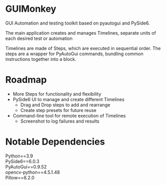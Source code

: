 # GUIMonkey
GUI Automation and testing toolkit based on pyautogui and PySide6.

The main application creates and manages Timelines, separate units of each 
desired test or automation

Timelines are made of Steps, which are executed in sequential order. The 
steps are a wrapper for PyAutoGui commands, bundling common instructions 
together into a block.

# Roadmap
* More Steps for functionality and flexibility
* PySide6 UI to manage and create different Timelines
  * Drag and Drop steps to add and rearrange
  * Create step presets for future reuse
* Command-line tool for remote execution of Timelines
  * Screenshot to log failures and results

# Notable Dependencies
Python==3.9\
PySide6==6.0.3\
PyAutoGui==0.9.52\
opencv-python==4.5.1.48\
Pillow==8.2.0
